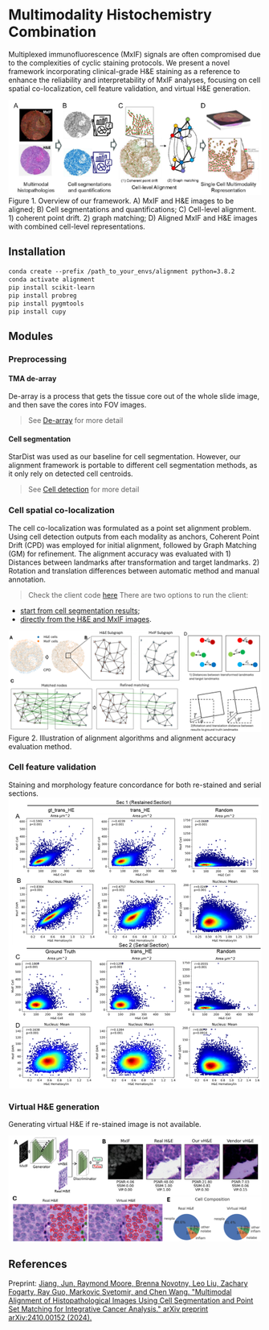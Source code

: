 # Multimodality Histochemistry Combination
Multiplexed immunofluorescence (MxIF) signals are often compromised due to the complexities of cyclic staining protocols. We present a novel framework incorporating clinical-grade H&E staining as a reference to enhance the reliability and interpretability of MxIF analyses, focusing on cell spatial co-localization, cell feature validation, and virtual H&E generation.




![Framework](./imgs/framework.png)
Figure 1. Overview of our framework. A) MxIF and H&E images to be aligned; B) Cell segmentations and quantifications; C) Cell-level alignment. 1) coherent point drift. 2) graph matching; D) Aligned MxIF and H&E images with combined cell-level representations.

## Installation
```Shell
conda create --prefix /path_to_your_envs/alignment python=3.8.2
conda activate alignment
pip install scikit-learn
pip install probreg
pip install pygmtools
pip install cupy
```

## Modules
### Preprocessing
#### TMA de-array
De-array is a process that gets the tissue core out of the whole slide image, and then save the cores into FOV images.

> See [De-array](Dearray/Readme.md) for more detail

#### Cell segmentation
StarDist was used as our baseline for cell segmentation. However, our alignment framework is portable to different cell segmentation methods, as it only rely on detected cell centroids.

> See [Cell detection](CellDetection/Readme.md) for more detail

### Cell spatial co-localization 
The cell co-localization was formulated as a point set alignment problem. Using cell detection outputs from each modality as anchors, Coherent Point Drift (CPD) was employed for
initial alignment, followed by Graph Matching (GM) for refinement. The alignment accuracy was evaluated with 1) Distances between landmarks after transformation and target landmarks. 2) Rotation and translation differences between automatic method and manual annotation. 

> Check the client code [here](release/readme.md)
There are two options to run the client:
* [start from cell segmentation results](/release#start-from-mxif-and-he-cell-segmentation-results);
* [directly from the H&E and MxIF images](release#directly-start-from-mxif-and-he-image).

![Alignment](./imgs/alignment.png)
Figure 2. Illustration of alignment algorithms and alignment accuracy evaluation method. 

### Cell feature validation


Staining and morphology feature concordance for both re-stained and serial sections.
![Feature validation](./imgs/feature_validation.png)

### Virtual H&E generation

Generating virtual H&E if re-stained image is not available.

![Virtual H&E](./imgs/virtualHE.png)


## References
Preprint: [Jiang, Jun, Raymond Moore, Brenna Novotny, Leo Liu, Zachary Fogarty, Ray Guo, Markovic Svetomir, and Chen Wang. "Multimodal Alignment of Histopathological Images Using Cell Segmentation and Point Set Matching for Integrative Cancer Analysis." arXiv preprint arXiv:2410.00152 (2024).](https://arxiv.org/abs/2410.00152)
